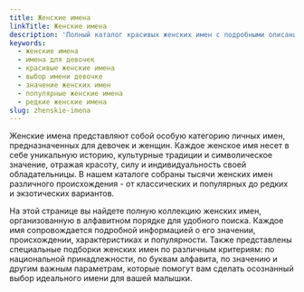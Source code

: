 ```yaml
---
title: Женские имена
linkTitle: Женские имена
description: 'Полный каталог красивых женских имен с подробными описаниями значений, происхождения и характеристик. Выберите идеальное имя для девочки.'
keywords:
  - женские имена
  - имена для девочек
  - красивые женские имена
  - выбор имени девочке
  - значение женских имен
  - популярные женские имена
  - редкие женские имена
slug: zhenskie-imena
---
```


Женские имена представляют собой особую категорию личных имен, предназначенных для девочек и женщин. Каждое женское имя несет в себе уникальную историю, культурные традиции и символическое значение, отражая красоту, силу и индивидуальность своей обладательницы. В нашем каталоге собраны тысячи женских имен различного происхождения - от классических и популярных до редких и экзотических вариантов.

На этой странице вы найдете полную коллекцию женских имен, организованную в алфавитном порядке для удобного поиска. Каждое имя сопровождается подробной информацией о его значении, происхождении, характеристиках и популярности. Также представлены специальные подборки женских имен по различным критериям: по национальной принадлежности, по буквам алфавита, по значению и другим важным параметрам, которые помогут вам сделать осознанный выбор идеального имени для вашей малышки.
